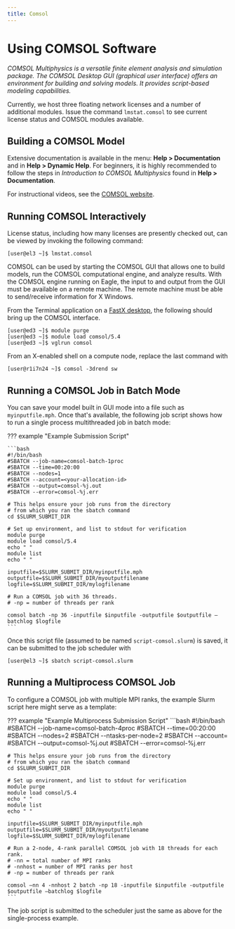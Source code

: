 ```yaml
---
title: Comsol
---
```


# Using COMSOL Software 
*COMSOL Multiphysics is a versatile finite element analysis and simulation package. The COMSOL Desktop GUI (graphical user interface) offers an environment for building and solving models. It provides script-based modeling capabilities.*

Currently, we host three floating network licenses and a number of additional modules. Issue the command `lmstat.comsol` to see current license status and COMSOL modules available.

## Building a COMSOL Model
Extensive documentation is available in the menu: **Help > Documentation** and in **Help > Dynamic Help**. For beginners, it is highly recommended to follow the steps in *Introduction to COMSOL Multiphysics* found in **Help > Documentation**.

For instructional videos, see the [COMSOL website](https://www.comsol.com).

<!-- TODO: Update the FastX link below. -->
## Running COMSOL Interactively
License status, including how many licenses are presently checked out, can be viewed by invoking the following command:

```
[user@el3 ~]$ lmstat.comsol
```

COMSOL can be used by starting the COMSOL GUI that allows one to build models, run the COMSOL computational engine, and analyze results. With the COMSOL engine running on Eagle, the input to and output from the GUI must be available on a remote machine. The remote machine must be able to send/receive information for X Windows.

From the Terminal application on a [FastX desktop](https://www.nrel.gov/hpc/eagle-software-fastx.html), the following should bring up the COMSOL interface.

```
[user@ed3 ~]$ module purge
[user@ed3 ~]$ module load comsol/5.4
[user@ed3 ~]$ vglrun comsol
```

From an X-enabled shell on a compute node, replace the last command with

```
[user@r1i7n24 ~]$ comsol -3drend sw
```

## Running a COMSOL Job in Batch Mode
You can save your model built in GUI mode into a file such as `myinputfile.mph`. Once that's available, the following job script shows how to run a single process multithreaded job in batch mode:

??? example "Example Submission Script"

    ```bash
    #!/bin/bash
    #SBATCH --job-name=comsol-batch-1proc
    #SBATCH --time=00:20:00
    #SBATCH --nodes=1
    #SBATCH --account=<your-allocation-id>
    #SBATCH --output=comsol-%j.out
    #SBATCH --error=comsol-%j.err

    # This helps ensure your job runs from the directory
    # from which you ran the sbatch command
    cd $SLURM_SUBMIT_DIR

    # Set up environment, and list to stdout for verification
    module purge
    module load comsol/5.4
    echo " "
    module list
    echo " "

    inputfile=$SLURM_SUBMIT_DIR/myinputfile.mph
    outputfile=$SLURM_SUBMIT_DIR/myoutputfilename
    logfile=$SLURM_SUBMIT_DIR/mylogfilename

    # Run a COMSOL job with 36 threads.
    # -np = number of threads per rank

    comsol batch -np 36 -inputfile $inputfile -outputfile $outputfile –batchlog $logfile
    ```
Once this script file (assumed to be named `script-comsol.slurm`) is saved, it can be submitted to the job scheduler with
```
[user@el3 ~]$ sbatch script-comsol.slurm
```

## Running a Multiprocess COMSOL Job
To configure a COMSOL job with multiple MPI ranks, the example Slurm script here might serve as a template:

??? example "Example Multiprocess Submission Script"
    ```bash
    #!/bin/bash
    #SBATCH --job-name=comsol-batch-4proc
    #SBATCH --time=00:20:00
    #SBATCH --nodes=2
    #SBATCH --ntasks-per-node=2
    #SBATCH --account=<your-allocation-id>
    #SBATCH --output=comsol-%j.out
    #SBATCH --error=comsol-%j.err

    # This helps ensure your job runs from the directory
    # from which you ran the sbatch command
    cd $SLURM_SUBMIT_DIR

    # Set up environment, and list to stdout for verification
    module purge
    module load comsol/5.4
    echo " "
    module list
    echo " "

    inputfile=$SLURM_SUBMIT_DIR/myinputfile.mph
    outputfile=$SLURM_SUBMIT_DIR/myoutputfilename
    logfile=$SLURM_SUBMIT_DIR/mylogfilename

    # Run a 2-node, 4-rank parallel COMSOL job with 18 threads for each rank.
    # -nn = total number of MPI ranks
    # -nnhost = number of MPI ranks per host
    # -np = number of threads per rank

    comsol –nn 4 -nnhost 2 batch -np 18 -inputfile $inputfile -outputfile $outputfile –batchlog $logfile
    ```
The job script is submitted to the scheduler just the same as above for the single-process example.